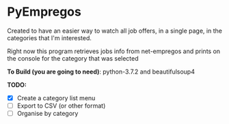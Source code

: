 # PyEmpregos

Created to have an easier way to watch all job offers, in a single page, in the categories that I'm interested.

Right now this program retrieves jobs info from net-empregos and prints on the console  for the category that was selected  

**To Build (you are going to need)**: python-3.7.2 and beautifulsoup4

**TODO:**
  - [x] Create a category list menu
  - [ ] Export to CSV (or other format)
  - [ ] Organise by category
